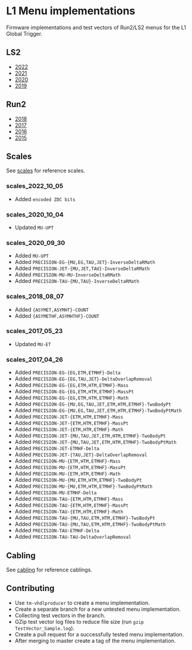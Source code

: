 L1 Menu implementations
=======================

Firmware implementations and test vectors of Run2/LS2 menus for the L1 Global Trigger.

## LS2

* [2022](2022)
* [2021](2021)
* [2020](2020)
* [2019](2019)

## Run2

* [2018](2018)
* [2017](2017)
* [2016](2016)
* [2015](2015)

## Scales

See [scales](scales) for reference scales.


### scales_2022_10_05

- Added `encoded ZDC bits`

### scales_2020_10_04

- Updated `MU-UPT`

### scales_2020_09_30

- Added `MU-UPT`
- Added `PRECISION-EG-{MU,EG,TAU,JET}-InverseDeltaRMath`
- Added `PRECISION-JET-{MU,JET,TAU}-InverseDeltaRMath`
- Added `PRECISION-MU-MU-InverseDeltaRMath`
- Added `PRECISION-TAU-{MU,TAU}-InverseDeltaRMath`

### scales_2018_08_07

- Added `{ASYMET,ASYMHT}-COUNT`
- Added `{ASYMETHF,ASYMHTHF}-COUNT`

### scales_2017_05_23

- Updated `MU-ET`

### scales_2017_04_26

- Added `PRECISION-EG-{EG,ETM,ETMHF}-Delta`
- Added `PRECISION-EG-{EG,TAU,JET}-DeltaOverlapRemoval`
- Added `PRECISION-EG-{EG,ETM,HTM,ETMHF}-Mass`
- Added `PRECISION-EG-{EG,ETM,HTM,ETMHF}-MassPt`
- Added `PRECISION-EG-{EG,ETM,HTM,ETMHF}-Math`
- Added `PRECISION-EG-{MU,EG,TAU,JET,ETM,HTM,ETMHF}-TwoBodyPt`
- Added `PRECISION-EG-{MU,EG,TAU,JET,ETM,HTM,ETMHF}-TwoBodyPtMath`
- Added `PRECISION-JET-{ETM,HTM,ETMHF}-Mass`
- Added `PRECISION-JET-{ETM,HTM,ETMHF}-MassPt`
- Added `PRECISION-JET-{ETM,HTM,ETMHF}-Math`
- Added `PRECISION-JET-{MU,TAU,JET,ETM,HTM,ETMHF}-TwoBodyPt`
- Added `PRECISION-JET-{MU,TAU,JET,ETM,HTM,ETMHF}-TwoBodyPtMath`
- Added `PRECISION-JET-ETMHF-Delta`
- Added `PRECISION-JET-{TAU,JET}-DeltaOverlapRemoval`
- Added `PRECISION-MU-{ETM,HTM,ETMHF}-Mass`
- Added `PRECISION-MU-{ETM,HTM,ETMHF}-MassPt`
- Added `PRECISION-MU-{ETM,HTM,ETMHF}-Math`
- Added `PRECISION-MU-{MU,ETM,HTM,ETMHF}-TwoBodyPt`
- Added `PRECISION-MU-{MU,ETM,HTM,ETMHF}-TwoBodyPtMath`
- Added `PRECISION-MU-ETMHF-Delta`
- Added `PRECISION-TAU-{ETM,HTM,ETMHF}-Mass`
- Added `PRECISION-TAU-{ETM,HTM,ETMHF}-MassPt`
- Added `PRECISION-TAU-{ETM,HTM,ETMHF}-Math`
- Added `PRECISION-TAU-{MU,TAU,ETM,HTM,ETMHF}-TwoBodyPt`
- Added `PRECISION-TAU-{MU,TAU,ETM,HTM,ETMHF}-TwoBodyPtMath`
- Added `PRECISION-TAU-ETMHF-Delta`
- Added `PRECISION-TAU-TAU-DeltaOverlapRemoval`

## Cabling

See [cabling](cabling) for reference cablings.

## Contributing

* Use `tm-vhdlproducer` to create a menu implementation.
* Create a separate branch for a new untested menu implementation.
* Collecting test vectors in the branch.
* GZip test vector log files to reduce file size (run `gzip TestVector_Sample.log`).
* Create a pull request for a successfully tested menu implementation.
* After merging to master create a tag of the menu implementation.
